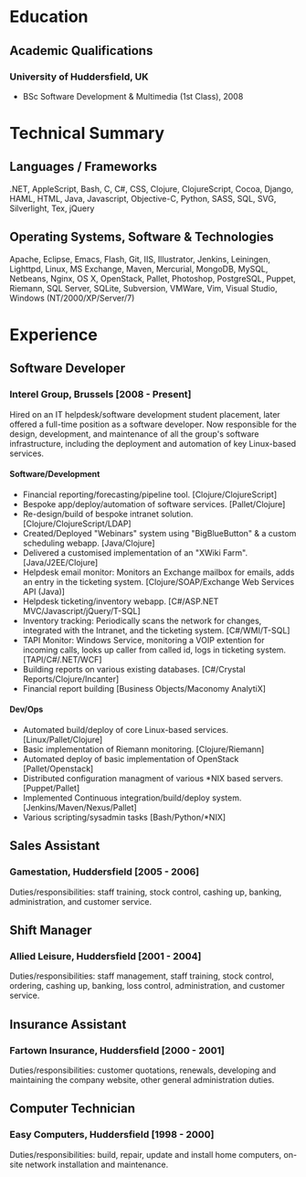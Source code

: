 

# Education

## Academic Qualifications

### University of Huddersfield, UK
- BSc Software Development & Multimedia (1st Class), 2008

# Technical Summary

## Languages / Frameworks
.NET, AppleScript, Bash, C, C#, CSS, Clojure, ClojureScript, Cocoa, Django, HAML, HTML, Java, Javascript, Objective-C, Python, SASS, SQL, SVG, Silverlight, Tex, jQuery

## Operating Systems, Software & Technologies
Apache, Eclipse, Emacs, Flash, Git, IIS, Illustrator, Jenkins, Leiningen, Lighttpd, Linux, MS Exchange, Maven, Mercurial, MongoDB, MySQL, Netbeans, Nginx, OS X, OpenStack, Pallet, Photoshop, PostgreSQL, Puppet, Riemann, SQL Server, SQLite, Subversion, VMWare, Vim, Visual Studio, Windows (NT/2000/XP/Server/7)

# Experience

## Software Developer

### Interel Group, Brussels  [2008 - Present]
Hired on an IT helpdesk/software development student placement,
          later offered a full-time position as a software developer. Now
          responsible for the design, development, and maintenance of all the
          group's software infrastructure, including the deployment
          and automation of key Linux-based services.

#### Software/Development
- Financial reporting/forecasting/pipeline tool.
             [Clojure/ClojureScript]
- Bespoke app/deploy/automation of software services.
             [Pallet/Clojure]
- Re-design/build of bespoke intranet solution.
             [Clojure/ClojureScript/LDAP]
- Created/Deployed "Webinars" system using "BigBlueButton" & a
             custom scheduling webapp. [Java/Clojure]
- Delivered a customised implementation of an "XWiki Farm".
            [Java/J2EE/Clojure]
- Helpdesk email monitor: Monitors an Exchange mailbox for emails,
            adds an entry in the ticketing system.
            [Clojure/SOAP/Exchange Web Services API (Java)]
- Helpdesk ticketing/inventory webapp.
            [C#/ASP.NET MVC/Javascript/jQuery/T-SQL]
- Inventory tracking: Periodically scans the network for changes,
            integrated with the Intranet, and the ticketing system.
            [C#/WMI/T-SQL]
- TAPI Monitor: Windows Service, monitoring a VOIP extention for
            incoming calls, looks up caller from called id, logs in ticketing
            system. [TAPI/C#/.NET/WCF]
- Building reports on various existing databases.
            [C#/Crystal Reports/Clojure/Incanter]
- Financial report building [Business Objects/Maconomy AnalytiX]

#### Dev/Ops
- Automated build/deploy of core Linux-based services.
             [Linux/Pallet/Clojure]
- Basic implementation of Riemann monitoring. [Clojure/Riemann]
- Automated deploy of basic implementation of OpenStack
             [Pallet/Openstack]
- Distributed configuration managment of various *NIX based servers.
             [Puppet/Pallet]
- Implemented Continuous integration/build/deploy system.
             [Jenkins/Maven/Nexus/Pallet]
- Various scripting/sysadmin tasks [Bash/Python/*NIX]

## Sales Assistant

### Gamestation, Huddersfield [2005 - 2006]
Duties/responsibilities: staff training, stock control, cashing up,
          banking, administration, and customer service.

## Shift Manager

### Allied Leisure, Huddersfield [2001 - 2004]
Duties/responsibilities: staff management, staff training, stock
          control, ordering, cashing up, banking, loss control, administration,
          and customer service.

## Insurance Assistant

### Fartown Insurance, Huddersfield [2000 - 2001]
Duties/responsibilities: customer quotations, renewals, developing
          and maintaining the company website, other general administration
          duties.

## Computer Technician

### Easy Computers, Huddersfield [1998 - 2000]
Duties/responsibilities: build, repair, update and install home
          computers, on-site network installation and maintenance.